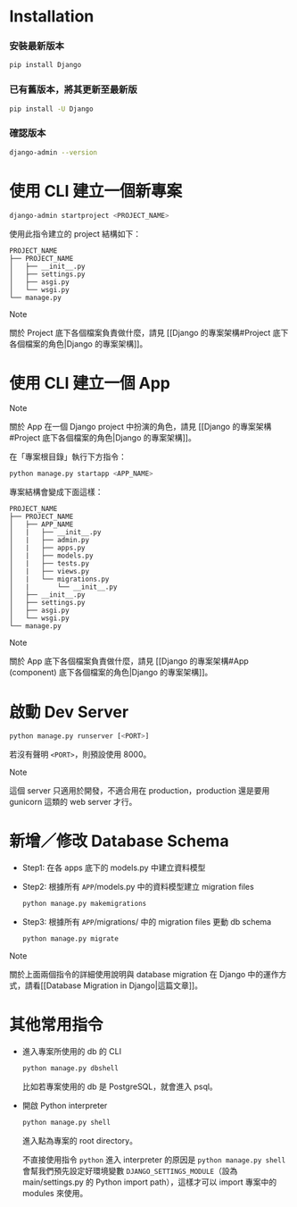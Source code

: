 # Installation

### 安裝最新版本

```bash
pip install Django
```

### 已有舊版本，將其更新至最新版

```bash
pip install -U Django
```

### 確認版本

```bash
django-admin --version
```

# 使用 CLI 建立一個新專案

```sh
django-admin startproject <PROJECT_NAME>
```

使用此指令建立的 project 結構如下：

```plaintext
PROJECT_NAME
├── PROJECT_NAME
│   ├── __init__.py
│   ├── settings.py
│   ├── asgi.py
│   └── wsgi.py
└── manage.py
```

> [!Note]
> 關於 Project 底下各個檔案負責做什麼，請見 [[Django 的專案架構#Project 底下各個檔案的角色|Django 的專案架構]]。

# 使用 CLI 建立一個 App

> [!Note]
> 關於 App 在一個 Django project 中扮演的角色，請見 [[Django 的專案架構#Project 底下各個檔案的角色|Django 的專案架構]]。

在「專案根目錄」執行下方指令：

```sh
python manage.py startapp <APP_NAME>
```

專案結構會變成下面這樣：

```plaintext
PROJECT_NAME
├── PROJECT_NAME
│   ├── APP_NAME
│   |   ├── __init__.py
│   |   ├── admin.py
│   |   ├── apps.py
│   |   ├── models.py
│   |   ├── tests.py
│   |   ├── views.py
│   |   └── migrations.py
│   |       └── __init__.py
│   ├── __init__.py
│   ├── settings.py
│   ├── asgi.py
│   └── wsgi.py
└── manage.py
```

> [!Note]
> 關於 App 底下各個檔案負責做什麼，請見 [[Django 的專案架構#App (component) 底下各個檔案的角色|Django 的專案架構]]。

# 啟動 Dev Server

```sh
python manage.py runserver [<PORT>]
```

若沒有聲明 `<PORT>`，則預設使用 8000。

> [!Note]
> 這個 server 只適用於開發，不適合用在 production，production 還是要用 gunicorn 這類的 web server 才行。

# 新增／修改 Database Schema

- Step1: 在各 apps 底下的 models.py 中建立資料模型
- Step2: 根據所有 `APP`/models.py 中的資料模型建立 migration files

    ```bash
    python manage.py makemigrations
    ```

- Step3: 根據所有 `APP`/migrations/ 中的 migration files 更動 db schema

    ```bash
    python manage.py migrate
    ```

>[!Note]
>關於上面兩個指令的詳細使用說明與 database migration 在 Django 中的運作方式，請看[[Database Migration in Django|這篇文章]]。

# 其他常用指令

- 進入專案所使用的 db 的 CLI

    ```bash
    python manage.py dbshell
    ```

    比如若專案使用的 db 是 PostgreSQL，就會進入 psql。

- 開啟 Python interpreter

    ```bash
    python manage.py shell
    ```

    進入點為專案的 root directory。

    不直接使用指令 `python` 進入 interpreter 的原因是 `python manage.py shell` 會幫我們預先設定好環境變數 `DJANGO_SETTINGS_MODULE`（設為 main/settings.py 的 Python import path），這樣才可以 import 專案中的 modules 來使用。
